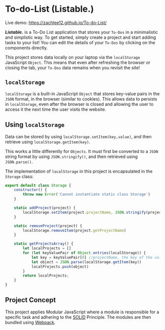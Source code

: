 # To-do-List (Listable.)
Live demo: https://zachlee12.github.io/To-do-List/

___Listable.___ is a To-Do List application that stores your ```To-Dos``` in a minimalistic and simplistic way. To get started, simply create a project and start adding tasks to your list! You can edit the details of your ```To-Dos``` by clicking on the components directly. 

This project stores data locally on your laptop via the ```localStorage``` JavaScript ```Object```. This means that even after refreshing the browser or closing the tab, your ```To-Dos``` data remains when you revisit the site! 


## ```localStorage```
```localStorage``` is a built-in JavaScript ```Object``` that stores key-value pairs in the ```JSON``` format, in the browser (similar to cookies). This allows data to persists in ```localStorage```, even after the browser is closed and allowing the user to access it the next time the user visits the website. 

## Using ```localStorage```
Data can be stored by using ```localStorage.setItem(key,value)```, and then retrieve using ```localStorage.getItem(key)```. 

This works a little differently for ```Objects```. It must first be converted to a ```JSON``` string format by using ```JSON.stringify()```, and then retrieved using ```JSON.parse()```.

The implementation of ```localStorage``` in this project is encapsulated in the ```Storage``` class:
```javascript
export default class Storage {
    constructor() {
        throw new Error('Cannot instantiate static class Storage')
    }

    static addProject(project) {
        localStorage.setItem(project.projectName, JSON.stringify(project))
    }

    static removeProject(project) {
        localStorage.removeItem(project.getProjectName)
    }

    static getProjectsArray() {
        let localProjects = []
        for (let keyValuePair of Object.entries(localStorage)) {
            let key = keyValuePair[0] //projectName, the key of the value
            let object = JSON.parse(localStorage.getItem(key))
            localProjects.push(object)
        }
        return localProjects;
    }
}
```

## Project Concept
This project applies Modular JavaScript where a module is responsible for a specific task and adhering to the [SOLID](https://en.wikipedia.org/wiki/SOLID) Principle. The modules are then bundled using [Webpack](https://webpack.js.org). 







